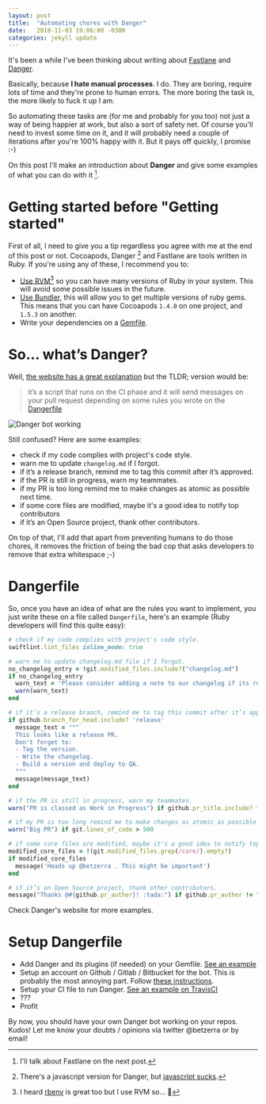 ```yaml
---
layout: post
title:  "Automating chores with Danger"
date:   2018-11-03 19:06:00 -0300
categories: jekyll update
---
```


It's been a while I've been thinking about writing about [Fastlane](https://fastlane.tools) and [Danger](https://danger.systems). 

Basically, because **I hate manual processes**. I do. They are boring, require lots of time and they're prone to human errors. The more boring the task is, the more likely to fuck it up I am.

So automating these tasks are (for me and probably for you too) not just a way of being happier at work, but also a sort of safety net. Of course you'll need to invest some time on it, and it will probably need a couple of iterations after you're 100% happy with it. But it pays off quickly, I promise :-)

On this post I'll make an introduction about **Danger** and give some examples of what you can do with it [^1].

# Getting started before "Getting started"
First of all, I need to give you a tip regardless you agree with me at the end of this post or not. Cocoapods, Danger [^2] and Fastlane are tools written in Ruby. If you're using any of these, I recommend you to:

- [Use RVM](https://rvm.io)[^3] so you can have many versions of Ruby in your system. This will avoid some possible issues in the future.
- [Use Bundler](https://bundler.io), this will allow you to get multiple versions of ruby gems. This means that you can have Cocoapods `1.4.0` on one project, and `1.5.3` on another.
- Write your dependencies on a [Gemfile](https://github.com/Canillitapp/headlines-iOS/blob/master/Gemfile).

# So... what’s Danger?
Well, [the website has a great explanation](https://danger.systems/ruby/) but the TLDR; version would be:

> it’s a script that runs on the CI phase and it will send messages on your pull request depending on some rules you wrote on the [Dangerfile](https://github.com/Canillitapp/headlines-iOS/blob/master/Dangerfile)

![Danger bot working]({{site.url}}/assets/danger_demo.png)

Still confused? Here are some examples:

- check if my code complies with project's code style.
- warn me to update `changelog.md` if I forgot.
- if it’s a release branch, remind me to tag this commit after it’s approved.
- if the PR is still in progress, warn my teammates.
- if my PR is too long remind me to make changes as atomic as possible next time.
- if some core files are modified, maybe it's a good idea to notify top contributors
- if it’s an Open Source project, thank other contributors.

On top of that, I'll add that apart from preventing humans to do those chores, it removes the friction of being the bad cop that asks developers to remove that extra whitespace ;-)

# Dangerfile
So, once you have an idea of what are the rules you want to implement, you just write these on a file called `Dangerfile`, here's an example (Ruby developers will find this quite easy):

```ruby
# check if my code complies with project's code style.
swiftlint.lint_files inline_mode: true

# warn me to update changelog.md file if I forgot.
no_changelog_entry = !git.modified_files.include?("changelog.md")
if no_changelog_entry
  warn_text = 'Please consider adding a note to our changelog if its required.'
  warn(warn_text)
end

# if it’s a release branch, remind me to tag this commit after it’s approved.
if github.branch_for_head.include? 'release'
  message_text = """
  This looks like a release PR. 
  Don't forget to: 
  - Tag the version. 
  - Write the changelog.
  - Build a version and deploy to QA.
  """
  message(message_text)
end

# if the PR is still in progress, warn my teammates.
warn("PR is classed as Work in Progress") if github.pr_title.include? "[WIP]"

# if my PR is too long remind me to make changes as atomic as possible next time.
warn("Big PR") if git.lines_of_code > 500

# if some core files are modified, maybe it's a good idea to notify top contributors
modified_core_files = !(git.modified_files.grep(/core/).empty?)
if modified_core_files
  message('Heads up @betzerra . This might be important')
end

# if it’s an Open Source project, thank other contributors.
message("Thanks @#{github.pr_author}! :tada:") if github.pr_author != "betzerra"
```

Check Danger's website for more examples.

# Setup Dangerfile
- Add Danger and its plugins (if needed) on your Gemfile. [See an example](https://github.com/Canillitapp/headlines-iOS/blob/master/Gemfile)
- Setup an account on Github / Gitlab / Bitbucket for the bot. This is probably the most annoying part. Follow [these instructions](https://danger.systems/guides/getting_started.html).
- Setup your CI file to run Danger. [See an example on TravisCI](https://github.com/Canillitapp/headlines-iOS/blob/master/.travis.yml)
- ???
- Profit

By now, you should have your own Danger bot working on your repos. Kudos! 
Let me know your doubts / opinions via twitter @betzerra or by email!

[^1]: I'll talk about Fastlane on the next post. 
[^2]: There's a javascript version for Danger, but [javascript sucks](https://www.destroyallsoftware.com/talks/wat).
[^3]: I heard [rbenv](https://github.com/rbenv/rbenv) is great too but I use RVM so... 🤷
